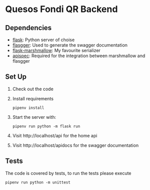 # Quesos Fondi QR Backend

## Dependencies

- [flask](https://palletsprojects.com/p/flask/): Python server of choise
- [flasgger](https://github.com/flasgger/flasgger): Used to generate the swagger documentation
- [flask-marshmallow](https://flask-marshmallow.readthedocs.io/en/latest/): My favourite serializer
- [apispec](https://apispec.readthedocs.io/en/latest/): Required for the integration between marshmallow and flasgger

## Set Up

1. Check out the code
2. Install requirements
    ```
    pipenv install
    ```
3. Start the server with:
    ```
   pipenv run python -m flask run
    ```

4. Visit http://localhost/api for the home api

4. Visit http://localhost/apidocs for the swagger documentation

## Tests

The code is covered by tests, to run the tests please execute

```
pipenv run python -m unittest
```
